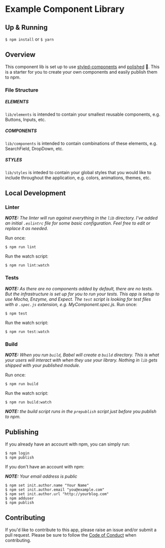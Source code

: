 # Example Component Library

## Up & Running
`$ npm install` or `$ yarn`

## Overview
This component lib is set up to use [styled-components](https://github.com/styled-components/styled-components) and [polished](https://github.com/styled-components/polished) 💅. This is a starter for you to create your own components and easily publish them to npm.

### File Structure

##### ELEMENTS
`lib/elements` is intended to contain your smallest reusable components, e.g. Buttons, Inputs, etc.


##### COMPONENTS
`lib/components` is intended to contain combinations of these elements, e.g. SearchField, DropDown, etc.

##### STYLES
`lib/styles` is inteded to contain your global styles that you would like to include throughout the application, e.g. colors, animations, themes, etc.

## Local Development

### Linter
_**NOTE:** The linter will run against everything in the `lib` directory. I've added an initial `.eslintrc` file for some basic configuration. Feel free to edit or replace it as needed._

Run once:
```
$ npm run lint
```

Run the watch script:
```
$ npm run lint:watch
```

### Tests
_**NOTE:** As there are no components added by default, there are no tests. But the infrastructure is set up for you to run your tests. This app is setup to use Mocha, Enzyme, and Expect. The `test` script is looking for test files with a `.spec.js` extension, e.g. MyComponent.spec.js._
Run once:
```
$ npm test
```

Run the watch script:
```
$ npm run test:watch
```

### Build
_**NOTE:** When you run `build`, Babel will create a `build` directory. This is what your users will interact with when they use your library. Nothing in `lib` gets shipped with your published module._

Run once:
```
$ npm run build
```

Run the watch script:
```
$ npm run build:watch
```

_**NOTE:** the build script runs in the `prepublish` script just before you publish to npm._

## Publishing
If you already have an account with npm, you can simply run:
```
$ npm login
$ npm publish
```

If you don't have an account with npm:

_**NOTE:** Your email address is public_
```
$ npm set init.author.name "Your Name"
$ npm set init.author.email "you@example.com"
$ npm set init.author.url "http://yourblog.com"
$ npm adduser
$ npm publish
```

## Contributing
If you'd like to contribute to this app, please raise an issue and/or submit a pull request. Please be sure to follow the [Code of Conduct](CODE_OF_CONDUCT.md) when contributing.
